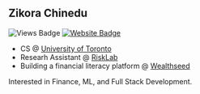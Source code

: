## Zikora Chinedu

![Views Badge](https://komarev.com/ghpvc/?username=zikompo) [![Website Badge](https://img.shields.io/badge/website-zikorachinedu.com-blue)](https://www.zikorachinedu.com)

- CS @ [University of Toronto](https://www.utoronto.ca/)
- Researh Assistant @ [RiskLab](https://risklab.ca)
- Building a financial literacy platform @ [Wealthseed](https://wealthseed.ca)

Interested in Finance, ML, and Full Stack Development.
